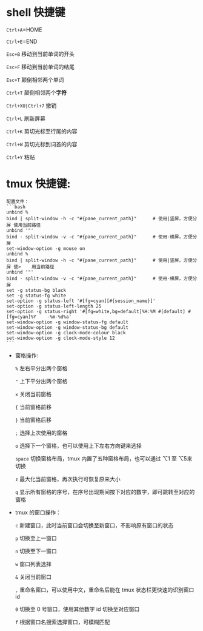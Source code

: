 # shell 快捷键

`Ctrl+A`=HOME

`Ctrl+E`=END

`Esc+B` 移动到当前单词的开头

`Esc+F` 移动到当前单词的结尾

`Esc+T` 颠倒相邻两个单词

`Ctrl+T` 颠倒相邻两个**字符**

`Ctrl+XU|Ctrl+7` 撤销

`Ctrl+L` 刷新屏幕

`Ctrl+K` 剪切光标至行尾的内容

`Ctrl+W` 剪切光标到词首的内容

`Ctrl+Y` 粘贴


# tmux 快捷键:
    配置文件：
    ```bash
    unbind %
    bind | split-window -h -c "#{pane_current_path}"      # 使用|竖屏，方便分屏 使用当前路径
    unbind '"'
    bind - split-window -v -c "#{pane_current_path}"      # 使用-横屏，方便分屏
    set-window-option -g mouse on
    unbind %
    bind | split-window -h -c "#{pane_current_path}"      # 使用|竖屏，方便分屏 使>    用当前路径
    unbind '"'
    bind - split-window -v -c "#{pane_current_path}"      # 使用-横屏，方便分屏
    set -g status-bg black
    set -g status-fg white
    set-option -g status-left '#[fg=cyan][#{session_name}]'
    set-option -g status-left-length 25
    set-option -g status-right '#[fg=white,bg=default]%H:%M #[default] #[fg=cyan]%Y    -%m-%d%a'
    set-window-option -g window-status-fg default
    set-window-option -g window-status-bg default
    set-window-option -g clock-mode-colour black
    set-window-option -g clock-mode-style 12
    ```
- 窗格操作:

    `%` 左右平分出两个窗格

    `"` 上下平分出两个窗格

    `x` 关闭当前窗格

    `{` 当前窗格前移

    `}` 当前窗格后移

    `;` 选择上次使用的窗格

    `o` 选择下一个窗格，也可以使用上下左右方向键来选择

    `space` 切换窗格布局，tmux 内置了五种窗格布局，也可以通过 ⌥1 至 ⌥5来切换

    `z` 最大化当前窗格，再次执行可恢复原来大小

    `q` 显示所有窗格的序号，在序号出现期间按下对应的数字，即可跳转至对应的窗格

- tmux 的窗口操作：

    `c` 新建窗口，此时当前窗口会切换至新窗口，不影响原有窗口的状态

    `p` 切换至上一窗口

    `n` 切换至下一窗口

    `w` 窗口列表选择

    `&` 关闭当前窗口

    `,` 重命名窗口，可以使用中文，重命名后能在 tmux 状态栏更快速的识别窗口 id

    `0` 切换至 0 号窗口，使用其他数字 id 切换至对应窗口

    `f` 根据窗口名搜索选择窗口，可模糊匹配
